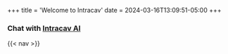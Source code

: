 +++
title = 'Welcome to Intracav'
date = 2024-03-16T13:09:51-05:00
+++

### Chat with [Intracav AI](https://intracav.ai)

{{< nav >}}
